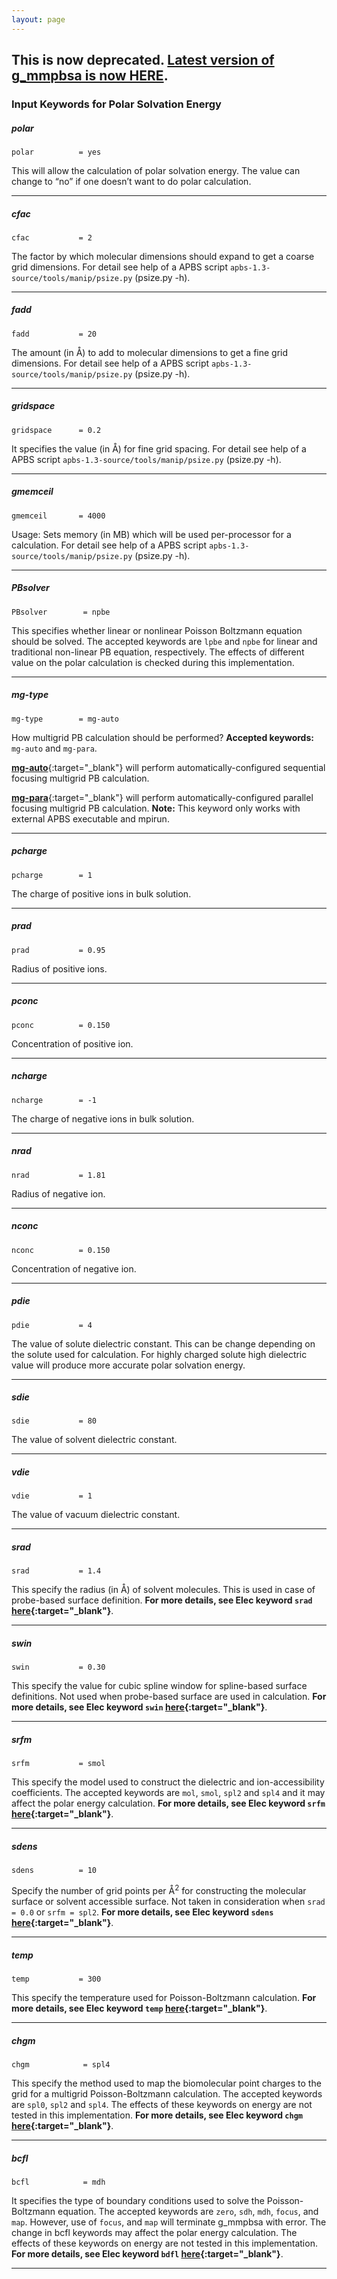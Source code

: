 ```yaml
---
layout: page
---
```


## This is now deprecated. [Latest version of g_mmpbsa is now HERE](https://g-mmpbsa.readthedocs.io/). 

### Input Keywords for Polar Solvation Energy


##### polar

    polar          = yes

This will allow the calculation of polar solvation energy. The value can change to “no” if one doesn’t want to do polar calculation.

***
    
##### cfac
 
    cfac           = 2

The factor by which molecular dimensions should expand to get a coarse grid dimensions. For detail see help of a APBS script `apbs-1.3-source/tools/manip/psize.py` (psize.py -h).

***

##### fadd

    fadd           = 20

The amount (in Å) to add to molecular dimensions to get a fine grid dimensions. For detail see help of a APBS script `apbs-1.3-source/tools/manip/psize.py` (psize.py -h).

***

##### gridspace

    gridspace      = 0.2
    
It specifies the value (in Å)  for  fine grid spacing. For detail see help of a APBS script `apbs-1.3-source/tools/manip/psize.py` (psize.py -h).

***
    
##### gmemceil

    gmemceil       = 4000
    
Usage: Sets memory (in MB) which will be used per-processor for a calculation. For detail see help of a APBS script `apbs-1.3-source/tools/manip/psize.py` (psize.py -h).

***

##### PBsolver

    PBsolver        = npbe

This specifies whether linear or nonlinear Poisson Boltzmann equation should be solved. The accepted keywords are `lpbe` and `npbe` for linear and traditional non-linear PB equation, respectively. The effects of different value on the polar calculation is checked during this implementation.

* * *

##### mg-type

    mg-type        = mg-auto

How multigrid PB calculation should be performed? **Accepted keywords:** `mg-auto` and `mg-para`.

[**mg-auto**](http://www.poissonboltzmann.org/docs/elec-calcs/#mgauto){:target="_blank"} will perform automatically-configured sequential focusing multigrid PB calculation.


[**mg-para**](http://www.poissonboltzmann.org/docs/elec-calcs/#mgpara){:target="_blank"} will perform automatically-configured parallel focusing multigrid PB calculation. **Note:** This keyword only works with external APBS executable and mpirun.

***


##### pcharge

    pcharge        = 1

The charge of positive ions in bulk solution.

***

##### prad

    prad           = 0.95
    
Radius of positive ions.

***

##### pconc

    pconc          = 0.150

Concentration of positive ion.

***

##### ncharge

    ncharge        = -1

The charge of negative ions in bulk solution.

***

##### nrad

    nrad           = 1.81

Radius of negative ion.

***

##### nconc

    nconc          = 0.150

Concentration of negative ion.

***

##### pdie

    pdie           = 4
    
The value of solute dielectric constant. This can be change depending on the solute used for calculation. For highly charged solute high dielectric value will produce more accurate polar solvation energy.

***

##### sdie

    sdie           = 80

The value of solvent dielectric constant. 

***

##### vdie

    vdie           = 1

The value of vacuum dielectric constant.

***

##### srad

    srad           = 1.4 
    
This specify the radius (in Å)  of solvent molecules. This is used in case of probe-based surface definition. **For more details, see Elec keyword `srad` [here][elec-keywords]{:target="_blank"}**.

***

##### swin

    swin           = 0.30

This specify the value for cubic spline window for spline-based surface definitions. Not used when probe-based surface are used in calculation. **For more details, see Elec keyword `swin` [here][elec-keywords]{:target="_blank"}**.

***

##### srfm 

    srfm           = smol

This specify the model used to construct the dielectric and ion-accessibility coefficients. The accepted keywords are `mol`, `smol`, `spl2` and `spl4` and it may affect the polar energy calculation. **For more details, see Elec keyword `srfm` [here][elec-keywords]{:target="_blank"}**.

***

##### sdens

    sdens          = 10

Specify the number of grid points per Å<sup>2</sup> for constructing the molecular surface or solvent accessible surface. Not taken in consideration when `srad = 0.0` or `srfm = spl2`. **For more details, see Elec keyword `sdens` [here][elec-keywords]{:target="_blank"}**.

***

##### temp

    temp           = 300

This specify the temperature used for Poisson-Boltzmann calculation. **For more details, see Elec keyword `temp` [here][elec-keywords]{:target="_blank"}**.

***

##### chgm

    chgm            = spl4

This specify the method used to map the biomolecular point charges to the grid for a multigrid Poisson-Boltzmann calculation. The accepted keywords are `spl0`, `spl2` and `spl4`. The effects of these keywords on energy are not tested in this implementation. **For more details, see Elec keyword `chgm` [here][elec-keywords]{:target="_blank"}**.

***

##### bcfl

    bcfl            = mdh

It specifies the type of boundary conditions used to solve the Poisson-Boltzmann equation. The accepted keywords are `zero`, `sdh`, `mdh`, `focus`, and `map`. However, use of `focus`, and `map` will terminate g_mmpbsa with error. The change in bcfl keywords may affect the polar energy calculation. The effects of these keywords on energy are not tested in this implementation. **For more details, see Elec keyword `bdfl` [here][elec-keywords]{:target="_blank"}**.

***


[elec-keywords]: http://www.poissonboltzmann.org/docs/apbs-overview/#elec
